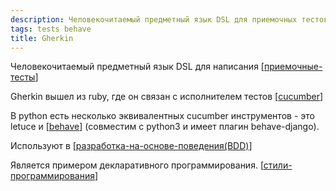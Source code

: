 ```yaml
---
description: Человекочитаемый предметный язык DSL для приемочных тестов
tags: tests behave
title: Gherkin
---
```

Человекочитаемый предметный язык DSL для написания [[приемочные-тесты]]

Gherkin вышел из ruby, где он связан с исполнителем тестов [[cucumber]]

В python есть несколько эквивалентных cucumber инструментов - это letuce и [[behave]] (совместим с python3 и имеет плагин behave-django).

Используют в [[разработка-на-основе-поведения(BDD)]]

Является примером декларативного программирования. [[стили-программирования]]

[//begin]: # "Autogenerated link references for markdown compatibility"
[приемочные-тесты]: приемочные-тесты "Приемочные тесты"
[cucumber]: cucumber "Cucumber"
[behave]: behave "Behave"
[разработка-на-основе-поведения(BDD)]: разработка-на-основе-поведения(BDD) "Разработка на оснвое поведения (BDD)"
[стили-программирования]: стили-программирования "Стили программирования"
[//end]: # "Autogenerated link references"